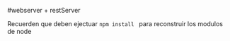 #webserver + restServer

Recuerden que deben ejectuar ```npm install ``` para reconstruir los modulos de node
